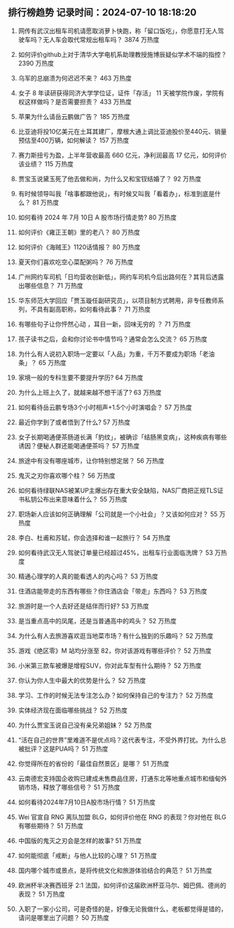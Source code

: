 
## 排行榜趋势 记录时间：2024-07-10 18:18:20
  
  1. 网传有武汉出租车司机请愿取消萝卜快跑，称「留口饭吃」，你愿意打无人驾驶车吗？无人车会取代常规出租车吗？ 3874 万热度
    
  2. 如何评价github上对于清华大学电机系助理教授施博辰疑似学术不端的指控？ 2390 万热度
    
  3. 乌军的总崩溃为何迟迟不来？ 463 万热度
    
  4. 女子 8 年读研获得同济大学学位证，证件「存活」 11 天被学院作废，学院有权这样做吗？是否需要担责？ 433 万热度
    
  5. 苹果为什么请岳云鹏做广告？ 185 万热度
    
  6. 比亚迪将投10亿美元在土耳其建厂，摩根大通上调比亚迪股价至440元、销量预估至400万辆，如何解读？ 157 万热度
    
  7. 赛力斯扭亏为盈，上半年营收最高 660 亿元，净利润最高 17 亿元，如何评价该业绩？ 115 万热度
    
  8. 贾宝玉说黛玉死了他去做和尚，为什么又和宝钗结婚了？ 92 万热度
    
  9. 有时候领导叫我「啥事都跟他说」，有时候又叫我「看着办」，标准到底是什么？ 81 万热度
    
  10. 如何看待 2024 年 7月 10日 A 股市场行情走势? 80 万热度
    
  11. 如何评价《雍正王朝》里的老八？ 80 万热度
    
  12. 如何评价《海贼王》1120话情报？ 80 万热度
    
  13. 夏天你们喜欢吃空心菜配粥吗？ 76 万热度
    
  14. 广州网约车司机「日均营收创新低」，网约车司机今后出路何在？其背后透露出哪些信息？ 71 万热度
    
  15. 华东师范大学回应「贾玉璇任副研究员」，以项目制方式聘用，非专任教师系列，不具有副高职称，如何看待此事？ 71 万热度
    
  16. 有哪些句子让你怦然心动 ，耳目一新，回味无穷的 ？ 71 万热度
    
  17. 孩子读书之后，会和你讨论书中情节吗？通常会怎么交流？ 65 万热度
    
  18. 为什么有人说初入职场一定要以「人品」为重，千万不要成为职场「老油条」？ 65 万热度
    
  19. 家境一般的专科生要不要提升学历? 64 万热度
    
  20. 为什么上班上久了，就越来越不想干活了? 63 万热度
    
  21. 如何看待岳云鹏专场3个小时相声+1.5个小时演唱会？ 57 万热度
    
  22. 最近你学到了或者悟到了什么? 57 万热度
    
  23. 女子长期喝通便茶肠道长满「豹纹」，被确诊「结肠黑变病」，这种疾病有哪些诱因？便秘人群还能喝通便茶吗？ 57 万热度
    
  24. 旅途中有没有哪座城市，让你特别想定居？ 56 万热度
    
  25. 鬼灭之刃你喜欢哪个柱？ 56 万热度
    
  26. 如何看待绿联NAS被某UP主爆出存在重大安全缺陷，NAS厂商把正规TLS证书私钥公布出来意味着什么？ 55 万热度
    
  27. 职场新人应该如何正确理解「公司就是一个小社会」？又该如何应对？ 55 万热度
    
  28. 李白、杜甫和苏轼，你会选择和谁一起旅行？ 54 万热度
    
  29. 如何看待武汉无人驾驶订单量已经超过45%，出租车行业面临洗牌？ 53 万热度
    
  30. 精通心理学的人真的能看透人的内心吗？ 53 万热度
    
  31. 住酒店能带走的东西有哪些？你住酒店会「带走」东西吗？ 53 万热度
    
  32. 旅游时是一个人去好还是结伴而行好? 53 万热度
    
  33. 是当重点高中的凤尾，还是当普通高中的鸡头？ 52 万热度
    
  34. 为什么有人去旅游喜欢逛当地菜市场？有什么独到的乐趣吗？ 52 万热度
    
  35. 游戏《绝区零》M 站均分涨至 82，你对该游戏有哪些评价？ 52 万热度
    
  36. 小米第三款车被爆是增程SUV，你对此车型有什么期待？ 52 万热度
    
  37. 你认为你人生中最大的优势是什么？ 52 万热度
    
  38. 学习、工作的时候无法专注怎么办？如何保持自己的专注力？ 52 万热度
    
  39. 实体经济现在面临哪些挑战？ 52 万热度
    
  40. 为什么贾宝玉说自己没有亲兄弟姐妹？ 52 万热度
    
  41. “活在自己的世界”里难道不是优点吗？这代表专注，不受外界打扰。为什么总被批评？这是PUA吗？ 51 万热度
    
  42. 你觉得所在的省份的「最佳自然景区」是哪？ 51 万热度
    
  43. 云南德宏支持国企收购已建成未售商品住房，打通东北等地重点城市和缅甸外销市场，释放了哪些信号？ 51 万热度
    
  44. 如何看待2024年7月10日A股市场行情？ 51 万热度
    
  45. Wei 官宣自 RNG 离队加盟 BLG，如何评价他在 RNG 的表现？你对他在 BLG 有哪些期待？ 51 万热度
    
  46. 中国版的鬼灭之刃会是怎样的故事? 51 万热度
    
  47. 如何能彻底「戒断」与他人比较的心理？ 51 万热度
    
  48. 国内哪个城市或景点，是将传统文化和旅游体验结合的典范？ 51 万热度
    
  49. 欧洲杯半决赛西班牙 2:1 法国，如何评价这届欧洲杯亚马尔、姆巴佩、德尚的表现？ 51 万热度
    
  50. 入职了一家小公司，可是奇怪的是，好像无论我做什么，老板都觉得是错的，请问是哪里出了问题？ 50 万热度
    